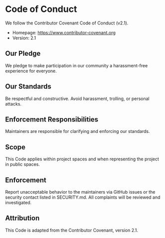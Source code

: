 # Code of Conduct

We follow the Contributor Covenant Code of Conduct (v2.1).

- Homepage: https://www.contributor-covenant.org
- Version: 2.1

## Our Pledge
We pledge to make participation in our community a harassment-free experience for everyone.

## Our Standards
Be respectful and constructive. Avoid harassment, trolling, or personal attacks.

## Enforcement Responsibilities
Maintainers are responsible for clarifying and enforcing our standards.

## Scope
This Code applies within project spaces and when representing the project in public spaces.

## Enforcement
Report unacceptable behavior to the maintainers via GitHub issues or the security contact listed in SECURITY.md. All complaints will be reviewed and investigated.

## Attribution
This Code is adapted from the Contributor Covenant, version 2.1.
